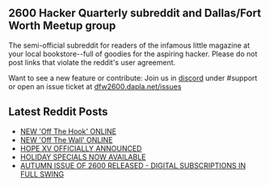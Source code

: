 ## 2600 Hacker Quarterly subreddit and Dallas/Fort Worth Meetup group
The semi-official subreddit for readers of the infamous little magazine at your local bookstore--full of goodies for the aspiring hacker. Please do not post links that violate the reddit's user agreement.

Want to see a new feature or contribute: 
Join us in [discord](https://dfw2600.dapla.net/chat) under #support or open an issue ticket at [dfw2600.dapla.net/issues](https://dfw2600.dapla.net/issues)

## Latest Reddit Posts
<!-- BLOG-POST-LIST:START -->
- [NEW 'Off The Hook' ONLINE](https://2600.com/hook/13-12-2023)
- [NEW 'Off The Wall' ONLINE](https://2600.com/wall/12-12-2023)
- [HOPE XV OFFICIALLY ANNOUNCED](https://2600.com/content/hope-xv-officially-announced)
- [HOLIDAY SPECIALS NOW AVAILABLE](https://2600.com/content/holiday-specials-now-available)
- [AUTUMN ISSUE OF 2600 RELEASED - DIGITAL SUBSCRIPTIONS IN FULL SWING](https://2600.com/content/autumn-issue-2600-released-digital-subscriptions-full-swing)
<!-- BLOG-POST-LIST:END -->
